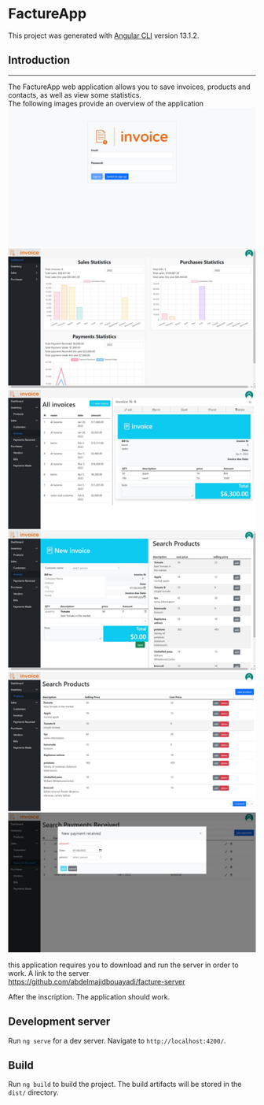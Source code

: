 # FactureApp

This project was generated with [Angular CLI](https://github.com/angular/angular-cli) version 13.1.2.

## Introduction

---

The FactureApp web application allows you to save invoices, products and contacts, as well as view some statistics.  
The following images provide an overview of the application 
![login!](/src/assets/login.jpg "login")  
![dashboard!](/src/assets/dashboard.jpg "dashboard")  
![invoices!](/src/assets/invoices.jpg "invoices")  
![create invoice!](/src/assets/createinvoice.jpg "create invoice")
![products!](/src/assets/product.jpg "products")  
![payment!](/src/assets/payment.jpg "Payment List")  

this application requires you to download and run the server in order to work. A link to the server  
[ https://github.com/abdelmajidbouayadi/facture-server ](https://github.com/abdelmajidbouayadi/facture-server)

After the inscription. The application should work.

## Development server

Run `ng serve` for a dev server. Navigate to `http://localhost:4200/`. 

## Build

Run `ng build` to build the project. The build artifacts will be stored in the `dist/` directory.

 
